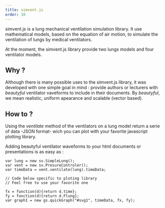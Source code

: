 ```yaml
---
title: simvent.js
order: 10
---
```


simvent.js is a lung mechanical ventilation simulation library. 
It use mathematical models, based on the equation of air motion, to simulate the ventilation of lungs by medical ventilators. 

At the moment, the simvent.js library provide two lungs models and four ventilator models. 

## Why ?

Although there is many possible uses to the simvent.js library, it was 
developed with one simple goal in mind : provide authors or lecturers 
with *beautyful* ventilator vaveforms to include in their documents. 
By *beautyful*, we mean realistic, uniform apearance and scalable (vector based).

## How to ?

Using the *ventilate* method of the ventilators on a lung model return a serie of
data -JSON format- wich you can plot with your favorite javascript plotting library. 

Adding beautyful ventilator waveforms to your html documents or presentations is as easy as :

	var lung = new sv.SimpleLung();
	var vent = new sv.PresureControler();
	var timeData = vent.ventilate(lung).timeData;

	// Code below specific to ploting library
	// Feel free to use your favorite one

	fx = function(d){return d.time};
	fy = function(d){return d.Flung};
	var graph1 = new gs.quickGraph("#svg1", timeData, fx, fy);

<svg class="graphcurve" id="svg1"></svg>

<script>

var lung = new sv.SimpleLung();
var vent = new sv.PressureControler();
var timeData = vent.ventilate(lung).timeData;

fx = function(d){return d.time};
fy = function(d){return d.Flung};
var graph1 = new gs.quickGraph("#svg1", timeData, fx, fy);

</script>
